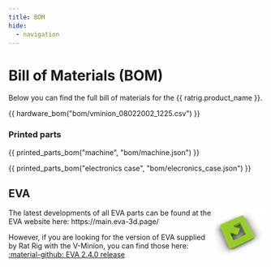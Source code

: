 ```yaml
---
title: BOM
hide:
  - navigation
---
```


# Bill of Materials (BOM)

Below you can find the full bill of materials for the {{ ratrig.product_name }}.

{{ hardware_bom("bom/vminion_08022002_1225.csv") }}

### Printed parts
{{ printed_parts_bom("machine", "bom/machine.json") }}


{{ printed_parts_bom("electronics case", "bom/elecronics_case.json") }}

## EVA
<img align="right" alt="EVA Logo" width="100" src="/assets/eva_logo.png">
The latest developments of all EVA parts can be found at the EVA website here: https://main.eva-3d.page/

However, if you are looking for the version of EVA supplied by Rat Rig with the V-Minion, you can find those here: [:material-github: EVA 2.4.0 release](https://github.com/EVA-3D/eva-main/releases/tag/2.4.0)
